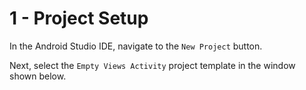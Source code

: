 # 1 - Project Setup

In the Android Studio IDE, navigate to the `New Project` button.

Next, select the `Empty Views Activity` project template in the window shown below.
